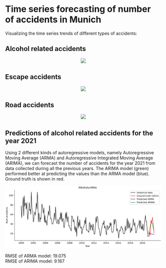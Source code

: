 # Time series forecasting of number of accidents in Munich

Visualizing the time series trends of different types of accidents:

## **Alcohol related accidents**
<p align="center">
  <img src="images/Alkoholunfälle_timeseries.png" />
</p>

## **Escape accidents**
<p align="center">
  <img src="images/Fluchtunfälle_timeseries.png" />
</p>

## **Road accidents**
<p align="center">
  <img src="images/Verkehrsunfälle_timeseries.png" />
</p>



## **Predictions of alcohol related accidents for the year 2021**

Using 2 different kinds of autoregressive models, namely Autoregressive Moving Average (ARMA) and 
Autoregressive Integrated Moving Average (ARIMA), we can forecast the number of accidents for the year 2021 from 
data collected during all the previous years. The ARIMA model (green) performed better at predicting the values
than the ARMA model (blue). Ground truth is shown in red.

<p align="center">
  <img src="images/predictions_timeseries_2021.png" />
</p>

RMSE of ARMA model: 19.075  
RMSE of ARIMA model: 9.167




